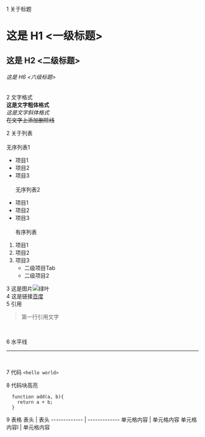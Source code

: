 1 关于标题
# 这是 H1 <一级标题>
## 这是 H2 <二级标题>
###### 这是 H6 <六级标题>
 
2 文字格式<br>
**这是文字粗体格式**
<br>
*这是文字斜体格式*
<br>
~~在文字上添加删除线~~
 
 
2 关于列表
<br><br>
无序列表1
* 项目1
* 项目2
* 项目3
<br><br>
无序列表2
- 项目1
- 项目2
- 项目3
<br><br>
有序列表
1. 项目1
2. 项目2
3. 项目3
   - 二级项目Tab
   - 二级项目2
 
3 这是图片![绿叶](https://github.githubassets.com/images/icons/emoji/unicode/1f331.png)
<br>
4 这是链接[百度](https://www.baidu.com/)
<br>
5 引用
<br>
> 第一行引用文字
<br>
 
6 水平线
***
<br>
 
7 代码
`<hello world>`
<br>
 
8 代码块高亮
```
  function add(a, b){
    return a + b;
  }
```
9 表格
  表头  | 表头
  ------------- | -------------
 单元格内容  | 单元格内容
 单元格内容l  | 单元格内容